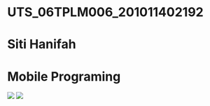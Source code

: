 # UTS_06TPLM006_201011402192
# Siti Hanifah 
# Mobile Programing 
![](<Hasilnya.png>)
![](<hasilnya2.png>)

